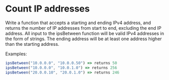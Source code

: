 # Count IP addresses

Write a function that accepts a starting and ending IPv4 address, and returns the number of IP addresses from start to end, excluding the end IP address. 
All input to the ipsBetween function will be valid IPv4 addresses in the form of strings. The ending address will be at least one address higher than the starting address. 


Examples: 
```js
ipsBetween("10.0.0.0", "10.0.0.50") => returns 50 
ipsBetween("10.0.0.0", "10.0.1.0") => returns 256 
ipsBetween("20.0.0.10", "20.0.1.0") => returns 246
```